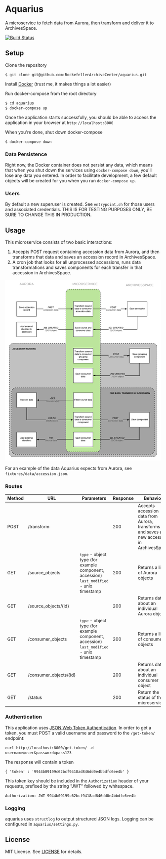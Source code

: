 # Aquarius

A microservice to fetch data from Aurora, then transform and deliver it to ArchivesSpace.

[![Build Status](https://travis-ci.org/RockefellerArchiveCenter/aquarius.svg?branch=master)](https://travis-ci.org/RockefellerArchiveCenter/aquarius)

## Setup

Clone the repository

    $ git clone git@github.com:RockefellerArchiveCenter/aquarius.git

Install [Docker](https://store.docker.com/search?type=edition&offering=community) (trust me, it makes things a lot easier)

Run docker-compose from the root directory

    $ cd aquarius
    $ docker-compose up

Once the application starts successfully, you should be able to access the application in your browser at `http://localhost:8000`

When you're done, shut down docker-compose

    $ docker-compose down


### Data Persistence

Right now, the Docker container does not persist any data, which means that when you shut down the services using `docker-compose down`, you'll lose any data you entered. In order to facilitate development, a few default objects will be created for you when you run `docker-compose up`.


### Users

By default a new superuser is created. See `entrypoint.sh` for those users and associated credentials. THIS IS FOR TESTING PURPOSES ONLY, BE SURE TO CHANGE THIS IN PRODUCTION.


## Usage

This microservice consists of two basic interactions:
1. Accepts POST request containing accession data from Aurora, and then transforms that data and saves an accession record in ArchivesSpace.  
2. A cron job that looks for all unprocessed accessions, runs data transformations and saves components for each transfer in that accession in ArchivesSpace.

![Accession Routine diagram](accession_routine.png)

For an example of the data Aquarius expects from Aurora, see `fixtures/data/accession.json`.


### Routes

| Method | URL | Parameters | Response  | Behavior  |
|--------|-----|---|---|---|
|POST|/transform| |200|Accepts accession data from Aurora, transforms it and saves a new accession in ArchivesSpace|
|GET|/source_objects|`type` - object type (for example component, accession) <br/> `last_modified` - unix timestamp |200|Returns a list of Aurora objects|
|GET|/source_objects/{id}| |200|Returns data about an individual Aurora object|
|GET|/consumer_objects|`type` - object type (for example component, accession) <br/> `last_modified` - unix timestamp |200|Returns a list of consumer objects|
|GET|/consumer_objects/{id}| |200|Returns data about an individual consumer object|
|GET|/status||200|Return the status of the microservice


### Authentication

This application uses [JSON Web Token Authentication](https://github.com/GetBlimp/django-rest-framework-jwt). In order to get a token, you must POST a valid username and password to the `/get-token/` endpoint:

    curl http://localhost:8000/get-token/ -d username=user&password=pass123

The response will contain a token

    { 'token' : '9944b09199c62bcf9418ad846dd0e4bbdfc6ee4b' }

This token key should be included in the `Authorization` header of your requests, prefixed by the string "JWT" followed by whitespace.

    Authorization: JWT 9944b09199c62bcf9418ad846dd0e4bbdfc6ee4b


### Logging

aquarius uses `structlog` to output structured JSON logs. Logging can be configured in `aquarius/settings.py`.


## License

MIT License. See [LICENSE](LICENSE) for details.

